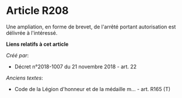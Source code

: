 # Article R208

Une ampliation, en forme de brevet, de l'arrêté portant autorisation est délivrée à l'intéressé.

**Liens relatifs à cet article**

_Créé par_:

  - Décret n°2018-1007 du 21 novembre 2018 - art. 22

_Anciens textes_:

  - Code de la Légion d'honneur et de la médaille m... - art. R165 (T)
